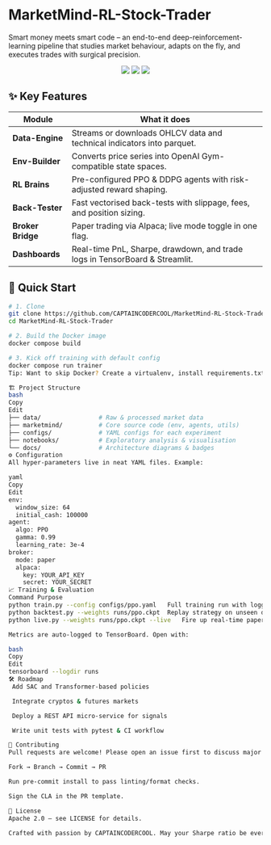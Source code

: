 # MarketMind-RL-Stock-Trader
Smart money meets smart code – an end-to-end deep-reinforcement-learning pipeline that studies market behaviour, adapts on the fly, and executes trades with surgical precision.



<p align="center">
  <img src="https://img.shields.io/badge/Made%20by-CAPTAINCODERCOOL-blueviolet" />
  <img src="https://img.shields.io/badge/PyTorch-Lightning-red" />
  <img src="https://img.shields.io/badge/License-Apache_2.0-green" />
</p>

## ✨ Key Features
| Module | What it does |
|--------|--------------|
| **Data-Engine** | Streams or downloads OHLCV data and technical indicators into parquet. |
| **Env-Builder** | Converts price series into OpenAI Gym-compatible state spaces. |
| **RL Brains**  | Pre-configured PPO & DDPG agents with risk-adjusted reward shaping. |
| **Back-Tester** | Fast vectorised back-tests with slippage, fees, and position sizing. |
| **Broker Bridge** | Paper trading via Alpaca; live mode toggle in one flag. |
| **Dashboards** | Real-time PnL, Sharpe, drawdown, and trade logs in TensorBoard & Streamlit. |

## 🚀 Quick Start

```bash
# 1. Clone
git clone https://github.com/CAPTAINCODERCOOL/MarketMind-RL-Stock-Trader.git
cd MarketMind-RL-Stock-Trader

# 2. Build the Docker image
docker compose build

# 3. Kick off training with default config
docker compose run trainer
Tip: Want to skip Docker? Create a virtualenv, install requirements.txt, and run python train.py --config configs/ppo.yaml.

🏗️ Project Structure
bash
Copy
Edit
├── data/                # Raw & processed market data
├── marketmind/          # Core source code (env, agents, utils)
├── configs/             # YAML configs for each experiment
├── notebooks/           # Exploratory analysis & visualisation
└── docs/                # Architecture diagrams & badges
⚙️ Configuration
All hyper-parameters live in neat YAML files. Example:

yaml
Copy
Edit
env:
  window_size: 64
  initial_cash: 100000
agent:
  algo: PPO
  gamma: 0.99
  learning_rate: 3e-4
broker:
  mode: paper
  alpaca:
    key: YOUR_API_KEY
    secret: YOUR_SECRET
📈 Training & Evaluation
Command	Purpose
python train.py --config configs/ppo.yaml	Full training run with logging
python backtest.py --weights runs/ppo.ckpt	Replay strategy on unseen data
python live.py --weights runs/ppo.ckpt --live	Fire up real-time paper trading

Metrics are auto-logged to TensorBoard. Open with:

bash
Copy
Edit
tensorboard --logdir runs
🛠 Roadmap
 Add SAC and Transformer-based policies

 Integrate cryptos & futures markets

 Deploy a REST API micro-service for signals

 Write unit tests with pytest & CI workflow

🤝 Contributing
Pull requests are welcome! Please open an issue first to discuss major changes.

Fork → Branch → Commit → PR

Run pre-commit install to pass linting/format checks.

Sign the CLA in the PR template.

📜 License
Apache 2.0 – see LICENSE for details.

Crafted with passion by CAPTAINCODERCOOL. May your Sharpe ratio be ever in your favour.
